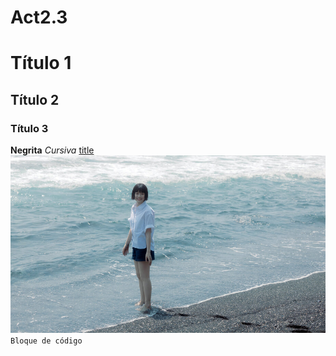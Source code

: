 # Act2.3

# Título 1
## Título 2
### Título 3
**Negrita**
_Cursiva_
[title](https://www.youtube.com/)
![Hanni](Hanni.jpeg)
`Bloque de código`
